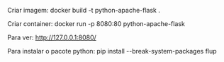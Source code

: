 Criar imagem:
docker build -t python-apache-flask . 

Criar container:
docker run -p 8080:80 python-apache-flask

Para ver:
http://127.0.0.1:8080/

Para instalar o pacote python:
pip install --break-system-packages flup